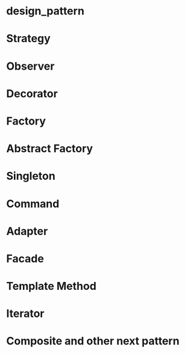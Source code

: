 # design_pattern

# Strategy

# Observer

# Decorator

# Factory

# Abstract Factory

# Singleton

# Command

# Adapter

# Facade

# Template Method

# Iterator

# Composite and other next pattern
